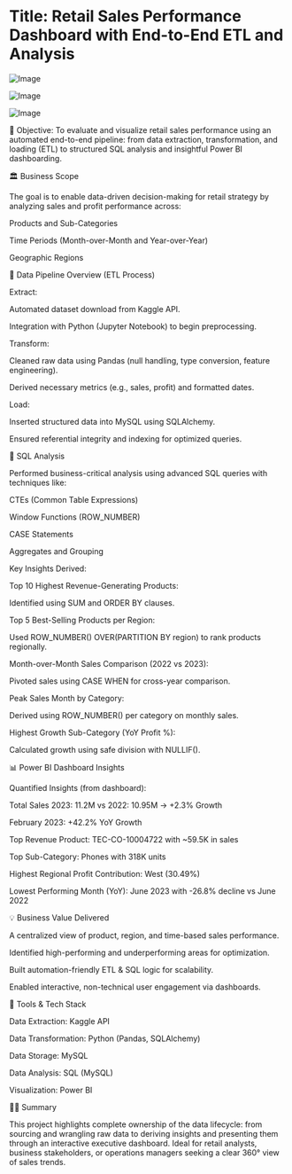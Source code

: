 # Title: Retail Sales Performance Dashboard with End-to-End ETL and Analysis
![Image](https://github.com/user-attachments/assets/b10a49ae-df0d-429a-ac70-23d739cb4741)

![Image](https://github.com/user-attachments/assets/c40c6b8c-e588-4851-80d3-9288b722055d)

![Image](https://github.com/user-attachments/assets/e8dae8b1-14d5-4cc4-bc83-6201ec68384c)

📝 Objective:
To evaluate and visualize retail sales performance using an automated end-to-end pipeline: from data extraction, transformation, and loading (ETL) to structured SQL analysis and insightful Power BI dashboarding.

🏛️ Business Scope

The goal is to enable data-driven decision-making for retail strategy by analyzing sales and profit performance across:

Products and Sub-Categories

Time Periods (Month-over-Month and Year-over-Year)

Geographic Regions

🧰 Data Pipeline Overview (ETL Process)

Extract:

Automated dataset download from Kaggle API.

Integration with Python (Jupyter Notebook) to begin preprocessing.

Transform:

Cleaned raw data using Pandas (null handling, type conversion, feature engineering).

Derived necessary metrics (e.g., sales, profit) and formatted dates.

Load:

Inserted structured data into MySQL using SQLAlchemy.

Ensured referential integrity and indexing for optimized queries.

🔢 SQL Analysis

Performed business-critical analysis using advanced SQL queries with techniques like:

CTEs (Common Table Expressions)

Window Functions (ROW_NUMBER)

CASE Statements

Aggregates and Grouping

Key Insights Derived:

Top 10 Highest Revenue-Generating Products:

Identified using SUM and ORDER BY clauses.

Top 5 Best-Selling Products per Region:

Used ROW_NUMBER() OVER(PARTITION BY region) to rank products regionally.

Month-over-Month Sales Comparison (2022 vs 2023):

Pivoted sales using CASE WHEN for cross-year comparison.

Peak Sales Month by Category:

Derived using ROW_NUMBER() per category on monthly sales.

Highest Growth Sub-Category (YoY Profit %):

Calculated growth using safe division with NULLIF().

📊 Power BI Dashboard Insights

Quantified Insights (from dashboard):

Total Sales 2023: 11.2M vs 2022: 10.95M → +2.3% Growth

February 2023: +42.2% YoY Growth

Top Revenue Product: TEC-CO-10004722 with ~59.5K in sales

Top Sub-Category: Phones with 318K units

Highest Regional Profit Contribution: West (30.49%)

Lowest Performing Month (YoY): June 2023 with -26.8% decline vs June 2022

💡 Business Value Delivered

A centralized view of product, region, and time-based sales performance.

Identified high-performing and underperforming areas for optimization.

Built automation-friendly ETL & SQL logic for scalability.

Enabled interactive, non-technical user engagement via dashboards.

🔧 Tools & Tech Stack

Data Extraction: Kaggle API

Data Transformation: Python (Pandas, SQLAlchemy)

Data Storage: MySQL

Data Analysis: SQL (MySQL)

Visualization: Power BI

👨‍💼 Summary

This project highlights complete ownership of the data lifecycle: from sourcing and wrangling raw data to deriving insights and presenting them through an interactive executive dashboard. Ideal for retail analysts, business stakeholders, or operations managers seeking a clear 360° view of sales trends.


